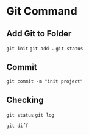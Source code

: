 # Git Command

## Add Git to Folder
`git init`
`git add .`
`git status`

## Commit
`git commit -m "init project"`

## Checking
`git status`
`git log`

`git diff`

